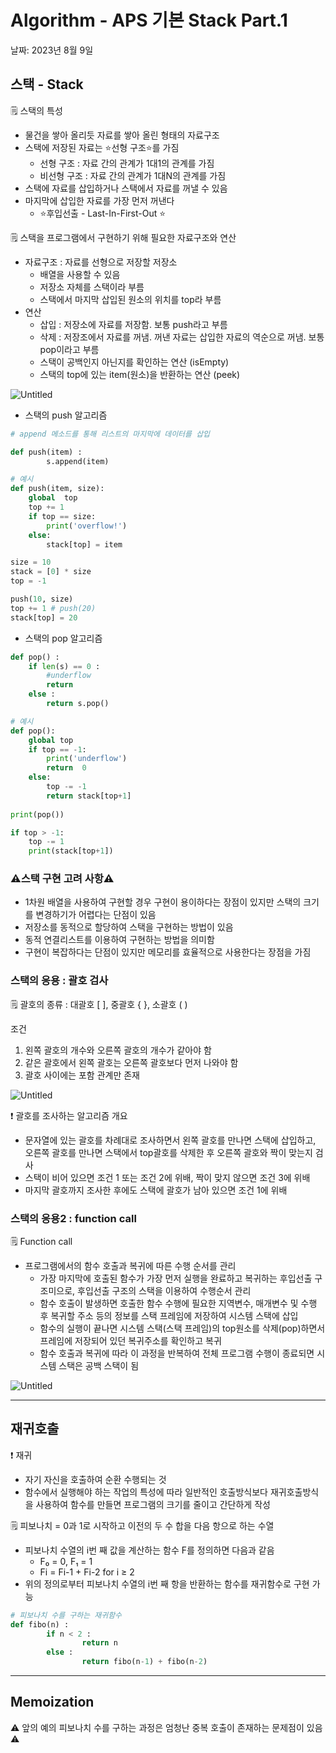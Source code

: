 # Algorithm - APS 기본 Stack Part.1

날짜: 2023년 8월 9일

## 스택 - Stack

<aside>
🗒️ 스택의 특성

- 물건을 쌓아 올리듯 자료를 쌓아 올린 형태의 자료구조
- 스택에 저장된 자료는 ⭐선형 구조⭐를 가짐
    - 선형 구조 : 자료 간의 관계가 1대1의 관계를 가짐
    - 비선형 구조 : 자료 간의 관계가 1대N의 관계를 가짐
- 스택에 자료를 삽입하거나 스택에서 자료를 꺼낼 수 있음
- 마지막에 삽입한 자료를 가장 먼저 꺼낸다
    - ⭐후입선출 - Last-In-First-Out ⭐
</aside>

<aside>
🗒️ 스택을 프로그램에서 구현하기 위해 필요한 자료구조와 연산

- 자료구조 : 자료를 선형으로 저장할 저장소
    - 배열을 사용할 수 있음
    - 저장소 자체를 스택이라 부름
    - 스택에서 마지막 삽입된 원소의 위치를 top라 부름
- 연산
    - 삽입 : 저장소에 자료를 저장함. 보통 push라고 부름
    - 삭제 : 저장조에서 자료를 꺼냄. 꺼낸 자료는 삽입한 자료의 역순으로 꺼냄. 보통 pop이라고 부름
    - 스택이 공백인지 아닌지를 확인하는 연산 (isEmpty)
    - 스택의 top에 있는 item(원소)을 반환하는 연산 (peek)
</aside>

![Untitled](Algorithm%20-%20APS%20%E1%84%80%E1%85%B5%E1%84%87%E1%85%A9%E1%86%AB%20Stack%20Part%201%20f50d31468f5040f6aa9720255a8fa468/Untitled.png)

- 스택의 push 알고리즘

```python
# append 메소드를 통해 리스트의 마지막에 데이터를 삽입

def push(item) :
		s.append(item)

# 예시
def push(item, size):
    global  top
    top += 1
    if top == size:
        print('overflow!')
    else:
        stack[top] = item

size = 10
stack = [0] * size
top = -1

push(10, size)
top += 1 # push(20)
stack[top] = 20
```

- 스택의 pop 알고리즘

```python
def pop() :
    if len(s) == 0 :
        #underflow
        return
    else :
        return s.pop()

# 예시
def pop():
    global top
    if top == -1:
        print('underflow')
        return  0
    else:
        top -= -1
        return stack[top+1]
    
print(pop())

if top > -1:
    top -= 1
    print(stack[top+1])
```

### ⚠️스택 구현 고려 사항⚠️

- 1차원 배열을 사용하여 구현할 경우 구현이 용이하다는 장점이 있지만 스택의 크기를 변경하기가 어렵다는 단점이 있음
- 저장소를 동적으로 할당하여 스택을 구현하는 방법이 있음
- 동적 연결리스트를 이용하여 구현하는 방법을 의미함
- 구현이 복잡하다는 단점이 있지만 메모리를 효율적으로 사용한다는 장점을 가짐

### 스택의 응용 : 괄호 검사

<aside>
🗒️ 괄호의 종류 : 대괄호 [ ], 중괄호 { }, 소괄호 ( )

조건

1. 왼쪽 괄호의 개수와 오른쪽 괄호의 개수가 같아야 함
2. 같은 괄호에서 왼쪽 괄호는 오른쪽 괄호보다 먼저 나와야 함
3. 괄호 사이에는 포함 관계만 존재
</aside>

![Untitled](Algorithm%20-%20APS%20%E1%84%80%E1%85%B5%E1%84%87%E1%85%A9%E1%86%AB%20Stack%20Part%201%20f50d31468f5040f6aa9720255a8fa468/Untitled%201.png)

<aside>
❗ 괄호를 조사하는 알고리즘 개요

- 문자열에 있는 괄호를 차례대로 조사하면서 왼쪽 괄호를 만나면 스택에 삽입하고, 오른쪽 괄호를 만나면 스택에서 top괄호를 삭제한 후 오른쪽 괄호와 짝이 맞는지 검사
- 스택이 비어 있으면 조건 1 또는 조건 2에 위배, 짝이 맞지 않으면 조건 3에 위배
- 마지막 괄호까지 조사한 후에도 스택에 괄호가 남아 있으면 조건 1에 위배
</aside>

### 스택의 응용2 : function call

<aside>
🗒️ Function call

- 프로그램에서의 함수 호출과 복귀에 따른 수행 순서를 관리
    - 가장 마지막에 호출된 함수가 가장 먼저 실행을 완료하고 복귀하는 후입선출 구조미으로, 후입선출 구조의 스택을 이용하여 수행순서 관리
    - 함수 호출이 발생하면 호출한 함수 수행에 필요한 지역변수, 매개변수 및 수행 후 복귀할 주소 등의 정보를 스택 프레임에 저장하여 시스템 스택에 삽입
    - 함수의 실행이 끝나면 시스템 스택(스택 프레임)의 top원소를 삭제(pop)하면서 프레임에 저장되어 있던 복귀주소를 확인하고 복귀
    - 함수 호출과 복귀에 따라 이 과정을 반복하여 전체 프로그램 수행이 종료되면 시스템 스택은 공백 스택이 됨
</aside>

![Untitled](Algorithm%20-%20APS%20%E1%84%80%E1%85%B5%E1%84%87%E1%85%A9%E1%86%AB%20Stack%20Part%201%20f50d31468f5040f6aa9720255a8fa468/Untitled%202.png)

---

## 재귀호출

<aside>
❗ 재귀

- 자기 자신을 호출하여 순환 수행되는 것
- 함수에서 실행해야 하는 작업의 특성에 따라 일반적인 호출방식보다 재귀호출방식을 사용하여 함수를 만들면 프로그램의 크기를 줄이고 간단하게 작성
</aside>

<aside>
🗒️ 피보나치 = 0과 1로 시작하고 이전의 두 수 합을 다음 항으로 하는 수열

- 피보나치 수열의 i번 째 값을 계산하는 함수 F를 정의하면 다음과 같음
    - F₀ = 0, F₁ = 1
    - Fi = Fi-1 + Fi-2 for i ≥ 2
- 위의 정의로부터 피보나치 수열의 i번 째 항을 반환하는 함수를 재귀함수로 구현 가능
</aside>

```python
# 피보나치 수를 구하는 재귀함수
def fibo(n) :
		if n < 2 :
				return n
		else :
				return fibo(n-1) + fibo(n-2)
```

---

## Memoization

⚠️ 앞의 예의 피보나치 수를 구하는 과정은 엄청난 중복 호출이 존재하는 문제점이 있음 ⚠️